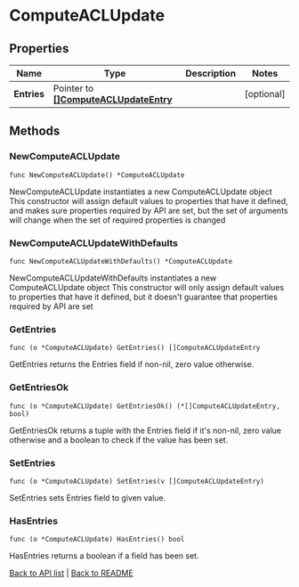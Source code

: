 # ComputeACLUpdate

## Properties

Name | Type | Description | Notes
------------ | ------------- | ------------- | -------------
**Entries** | Pointer to [**[]ComputeACLUpdateEntry**](ComputeACLUpdateEntry.md) |  | [optional] 

## Methods

### NewComputeACLUpdate

`func NewComputeACLUpdate() *ComputeACLUpdate`

NewComputeACLUpdate instantiates a new ComputeACLUpdate object
This constructor will assign default values to properties that have it defined,
and makes sure properties required by API are set, but the set of arguments
will change when the set of required properties is changed

### NewComputeACLUpdateWithDefaults

`func NewComputeACLUpdateWithDefaults() *ComputeACLUpdate`

NewComputeACLUpdateWithDefaults instantiates a new ComputeACLUpdate object
This constructor will only assign default values to properties that have it defined,
but it doesn't guarantee that properties required by API are set

### GetEntries

`func (o *ComputeACLUpdate) GetEntries() []ComputeACLUpdateEntry`

GetEntries returns the Entries field if non-nil, zero value otherwise.

### GetEntriesOk

`func (o *ComputeACLUpdate) GetEntriesOk() (*[]ComputeACLUpdateEntry, bool)`

GetEntriesOk returns a tuple with the Entries field if it's non-nil, zero value otherwise
and a boolean to check if the value has been set.

### SetEntries

`func (o *ComputeACLUpdate) SetEntries(v []ComputeACLUpdateEntry)`

SetEntries sets Entries field to given value.

### HasEntries

`func (o *ComputeACLUpdate) HasEntries() bool`

HasEntries returns a boolean if a field has been set.


[Back to API list](../README.md#documentation-for-api-endpoints) | [Back to README](../README.md)
